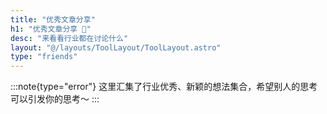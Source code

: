 ```yaml
---
title: "优秀文章分享"
h1: "优秀文章分享 🎴"
desc: "来看看行业都在讨论什么"
layout: "@/layouts/ToolLayout/ToolLayout.astro"
type: "friends"
---
```


:::note{type="error"}
这里汇集了行业优秀、新颖的想法集合，希望别人的思考可以引发你的思考～
:::